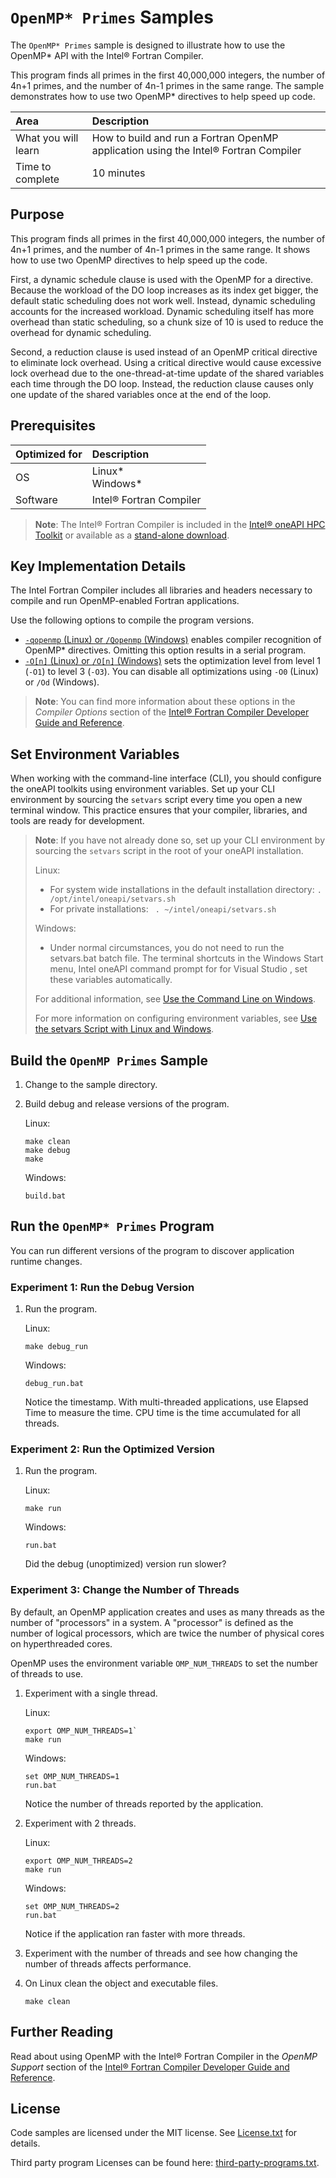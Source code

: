 # `OpenMP* Primes` Samples

The `OpenMP* Primes` sample is designed to illustrate how to use the OpenMP* API with the Intel® Fortran Compiler.

This program finds all primes in the first 40,000,000 integers, the number of
4n+1 primes, and the number of 4n-1 primes in the same range. The sample
demonstrates how to use two OpenMP* directives to help speed up code.


| Area                     | Description
|:---                      |:---
| What you will learn      | How to build and run a Fortran OpenMP application using the Intel® Fortran Compiler
| Time to complete         | 10 minutes

## Purpose

This program finds all primes in the first 40,000,000 integers, the number of
4n+1 primes, and the number of 4n-1 primes in the same range. It shows how to use
two OpenMP directives to help speed up the code.

First, a dynamic schedule clause is used with the OpenMP for a directive.
Because the workload of the DO loop increases as its index get bigger, the
default static scheduling does not work well. Instead, dynamic scheduling
accounts for the increased workload. Dynamic scheduling itself has more overhead
than static scheduling, so a chunk size of 10 is used to reduce the overhead for
dynamic scheduling.

Second, a reduction clause is used instead of an OpenMP critical directive to
eliminate lock overhead. Using a critical directive would cause excessive lock
overhead due to the one-thread-at-time update of the shared variables each time
through the DO loop. Instead, the reduction clause causes only one update of the
shared variables once at the end of the loop.

## Prerequisites

| Optimized for            | Description
|:---                      |:---
| OS                       | Linux*<br>Windows*
| Software                 | Intel® Fortran Compiler

>**Note**: The Intel® Fortran Compiler is included in the [Intel® oneAPI HPC
>Toolkit](https://www.intel.com/content/www/us/en/developer/tools/oneapi/hpc-toolkit.html) or available as a
[stand-alone download](https://www.intel.com/content/www/us/en/developer/articles/tool/oneapi-standalone-components.html#fortran).

## Key Implementation Details

The Intel Fortran Compiler includes all libraries and headers necessary to
compile and run OpenMP-enabled Fortran applications.

Use the following options to compile the program versions.

- [`-qopenmp` (Linux) or `/Qopenmp` (Windows)](https://www.intel.com/content/www/us/en/docs/fortran-compiler/developer-guide-reference/current/qopenmp-qopenmp.html) enables compiler recognition of OpenMP* directives. Omitting this
  option results in a serial program.
- [`-O[n]` (Linux) or `/O[n]` (Windows)](https://www.intel.com/content/www/us/en/docs/fortran-compiler/developer-guide-reference/current/o-001.html) sets the optimization level from level 1 (`-O1`) to level 3 (`-O3`). You can disable all optimizations using `-O0` (Linux) or `/Od` (Windows). 

>**Note**: You can find more information about these options in the *Compiler
>Options* section of the [Intel® Fortran Compiler Developer Guide and
>Reference](https://www.intel.com/content/www/us/en/docs/fortran-compiler/developer-guide-reference/current/overview.html).

## Set Environment Variables

When working with the command-line interface (CLI), you should configure the
oneAPI toolkits using environment variables. Set up your CLI environment by
sourcing the `setvars` script every time you open a new terminal window. This
practice ensures that your compiler, libraries, and tools are ready for
development.

> **Note**: If you have not already done so, set up your CLI environment by
> sourcing  the `setvars` script in the root of your oneAPI installation.
>
> Linux:
> - For system wide installations in the default installation directory: `. /opt/intel/oneapi/setvars.sh`
> - For private installations: ` . ~/intel/oneapi/setvars.sh`
>
> Windows:
> - Under normal circumstances, you do not need to run the setvars.bat batch file. The terminal shortcuts 
> in the Windows Start menu, Intel oneAPI command prompt for <target architecture> for Visual Studio <year>, 
> set these variables automatically.
>
> For additional information, see [Use the Command Line on Windows](https://www.intel.com/content/www/us/en/docs/fortran-compiler/developer-guide-reference/current/use-the-command-line-on-windows.html).
>
> For more information on configuring environment variables, see [Use the
> setvars Script with Linux and Windows](https://www.intel.com/content/www/us/en/docs/fortran-compiler/developer-guide-reference/current/specifying-the-location-of-compiler-components.html).

## Build the `OpenMP Primes` Sample

1. Change to the sample directory.
2. Build debug and release versions of the program.

   Linux:

   ```
   make clean
   make debug
   make
   ```

   Windows:

   ```
   build.bat
   ```

## Run the `OpenMP* Primes` Program

You can run different versions of the program to discover application runtime
changes.

### Experiment 1: Run the Debug Version

1. Run the program.

   Linux:

   ```
   make debug_run
   ```

   Windows:

   ```
   debug_run.bat
   ```

   Notice the timestamp. With multi-threaded applications, use Elapsed Time to measure the time. CPU time is the time 
   accumulated for all threads.

### Experiment 2: Run the Optimized Version

1. Run the program.
   
   Linux:

   ```
   make run
   ```

   Windows:

   ```
   run.bat
   ```

   Did the debug (unoptimized) version run slower?

### Experiment 3: Change the Number of Threads

By default, an OpenMP application creates and uses as many threads as the number
of "processors" in a system. A "processor" is defined as the number of logical
processors, which are twice the number of physical cores on hyperthreaded cores.

OpenMP uses the environment variable `OMP_NUM_THREADS` to set the number of
threads to use.

1. Experiment with a single thread.

   Linux:

   ```
   export OMP_NUM_THREADS=1`
   make run
   ```

   Windows:

   ```
   set OMP_NUM_THREADS=1
   run.bat
   ```

   Notice the number of threads reported by the application.

2. Experiment with 2 threads.

   Linux:

   ```
   export OMP_NUM_THREADS=2
   make run
   ``` 

   Windows:

   ```
   set OMP_NUM_THREADS=2
   run.bat
   ```

   Notice if the application ran faster with more threads.

3. Experiment with the number of threads and see how changing the number of threads 
   affects performance.

4. On Linux clean the object and executable files.

   ```
   make clean
   ```

## Further Reading

Read about using OpenMP with the Intel® Fortran Compiler in the *OpenMP Support* section of the [Intel® Fortran Compiler
Developer Guide and
Reference](https://www.intel.com/content/www/us/en/docs/fortran-compiler/developer-guide-reference/current/overview.html).

## License

Code samples are licensed under the MIT license. See
[License.txt](https://github.com/oneapi-src/oneAPI-samples/blob/master/License.txt)
for details.

Third party program Licenses can be found here:
[third-party-programs.txt](https://github.com/oneapi-src/oneAPI-samples/blob/master/third-party-programs.txt).